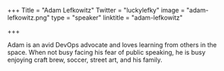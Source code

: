 +++
Title = "Adam Lefkowitz"
Twitter = "luckylefky"
image = "adam-lefkowitz.png"
type = "speaker"
linktitle = "adam-lefkowitz"

+++

Adam is an avid DevOps advocate and loves learning from others in the space. When not busy facing his fear of public speaking, he is busy enjoying craft brew, soccer, street art, and his family.
